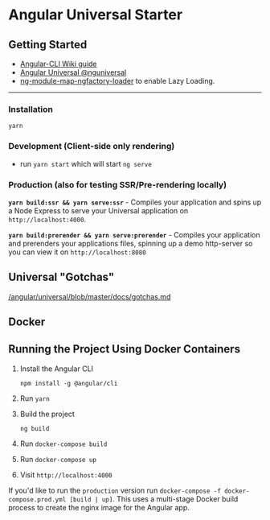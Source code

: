 # Angular Universal Starter


## Getting Started

- [Angular-CLI Wiki guide](https://github.com/angular/angular-cli/wiki/stories-universal-rendering)
- [Angular Universal @nguniversal](https://github.com/angular/universal)
- [ng-module-map-ngfactory-loader](https://github.com/angular/universal/modules/module-map-ngfactory-loader) to enable Lazy Loading.

---

### Installation
`yarn`

### Development (Client-side only rendering)
* run `yarn start` which will start `ng serve`

### Production (also for testing SSR/Pre-rendering locally)
**`yarn build:ssr && yarn serve:ssr`** - Compiles your application and spins up a Node Express to serve your Universal application on `http://localhost:4000`.

**`yarn build:prerender && yarn serve:prerender`** - Compiles your application and prerenders your applications files, spinning up a demo http-server so you can view it on `http://localhost:8080`

## Universal "Gotchas"
[/angular/universal/blob/master/docs/gotchas.md](https://github.com/angular/universal/blob/master/docs/gotchas.md)

## Docker

## Running the Project Using Docker Containers

1. Install the Angular CLI

    `npm install -g @angular/cli`

2. Run `yarn`

3. Build the project

    `ng build`

4. Run `docker-compose build`

5. Run `docker-compose up`

6. Visit `http://localhost:4000`

If you'd like to run the `production` version run `docker-compose -f docker-compose.prod.yml [build | up]`. This uses a multi-stage Docker build process to create the nginx image for the Angular app.